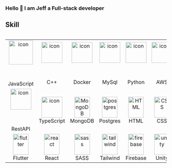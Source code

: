 ### Hello 👋 I am Jeff a Full-stack developer 

## Skill
<div style="display: flex; align-items: flex-start; align:center">
  <table align="center">
    <tr>
      <td align="center" width="90">
        <img src="https://techstack-generator.vercel.app/js-icon.svg" alt="icon" width="65" style="width: 75px; height: 75px; margin-right: 0px; margin-bottom: 50px;" />
          JavaScript
      </td>
      <td align="center" width="90">
        <img src="https://techstack-generator.vercel.app/cpp-icon.svg" alt="icon" width="65" style="width: 65px; height: 65px; margin-right: 0px; margin-bottom: 50px;" />
        C++
      </td>
      <td align="center" width="90">
        <img src="https://techstack-generator.vercel.app/docker-icon.svg" alt="icon" width="65" style="width: 65px; height: 65px; margin-right: 0px; margin-bottom: 50px;" />
        Docker
      </td>
      <td align="center" width="90">
        <img src="https://techstack-generator.vercel.app/mysql-icon.svg" alt="icon" width="65" style="width: 65px; height: 65px; margin-right: 0px; margin-bottom: 50px;" />
        MySql
      </td>
      <td align="center" width="90">
        <img src="https://techstack-generator.vercel.app/python-icon.svg" alt="icon" width="65" style="width: 65px; height: 65px; margin-right: 0px; margin-bottom: 50px;" />
        Python
      </td>
      <td align="center" width="90">
        <img src="https://techstack-generator.vercel.app/aws-icon.svg" alt="icon" width="65" style="width: 65px; height: 65px; margin-right: 0px; margin-bottom: 50px;" />
        AWS
      </td>
    </tr>
    <tr>
      <td align="center" width="90">
        <img src="https://techstack-generator.vercel.app/restapi-icon.svg" alt="icon" width="65" style="width: 65px; height: 65px; margin-right: 0px; margin-bottom: 50px;" />
          RestAPI
      </td>
      <td align="center" width="90">
        <img src="https://techstack-generator.vercel.app/ts-icon.svg" alt="icon" width="65" style="width: 65px; height: 65px; margin-right: 0px; margin-bottom: 0px;" />
        TypeScript
      </td>
      <td align="center" width="90">
        <img src="https://skillicons.dev/icons?i=mongodb" width="48" height="65" alt="MongoDB" />
        MongoDB
      </td>
      <td align="center" width="90">
        <img src="https://skillicons.dev/icons?i=postgres" width="48" height="65" alt="postgres" />
        Postgres
      </td>
      <td align="center" width="90">
        <img src="https://skillicons.dev/icons?i=html" width="48" height="65" alt="HTML" />
        HTML
      </td>
      <td align="center" width="90">
        <img src="https://skillicons.dev/icons?i=css" width="48" height="65" alt="CSS" />
        CSS
      </td>
    </tr>
    <tr>
      <td align="center" width="90">
        <img src="https://skillicons.dev/icons?i=flutter" width="48" height="65" alt="flutter" />
          Flutter
      </td>
      <td align="center" width="90">
        <img src="https://skillicons.dev/icons?i=react" width="48" height="65" alt="react" />
        React
      </td>
      <td align="center" width="90">
        <img src="https://skillicons.dev/icons?i=sass" width="48" height="65" alt="sass" />
        SASS
      </td>
      <td align="center" width="90">
        <img src="https://skillicons.dev/icons?i=tailwind" width="48" height="65" alt="tailwind" />
        Tailwind
      </td>
      <td align="center" width="90">
        <img src="https://skillicons.dev/icons?i=firebase" width="48" height="65" alt="firebase" />
        Firebase
      </td>
      <td align="center" width="90">
        <img src="https://skillicons.dev/icons?i=unity" width="48" height="65" alt="unity" />
        Unity
      </td>
    </tr>
  </table>
</div>

    
<!--
**randomlname/randomlname** is a ✨ _special_ ✨ repository because its `README.md` (this file) appears on your GitHub profile.

Here are some ideas to get you started:

- 🔭 I’m currently working on ...
- 🌱 I’m currently learning ...
- 👯 I’m looking to collaborate on ...
- 🤔 I’m looking for help with ...
- 💬 Ask me about ...
- 📫 How to reach me: ...
- 😄 Pronouns: ...
- ⚡ Fun fact: ...
-->
